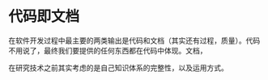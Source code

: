 # 代码即文档

在软件开发过程中最主要的两类输出是代码和文档（其实还有过程，质量）。代码不用说了，最终我们要提供的任何东西都在代码中体现。文档，

在研究技术之前其实考虑的是自己知识体系的完整性，以及运用方式。